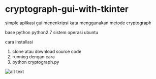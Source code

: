 # cryptograph-gui-with-tkinter
simple aplikasi gui menenkripsi kata menggunakan metode cryptograph

base python python2.7
sistem operasi ubuntu

cara installasi
1. clone atau download source code
2. running dengan cara
3. python cryptograph.py

![alt text](https://raw.githubusercontent.com/luqni/projectname/branch/path/to/img.png)
